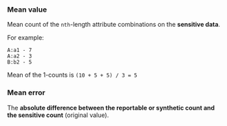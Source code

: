 ### Mean value

Mean count of the `nth`-length attribute combinations on the **sensitive data**.

For example:

```
A:a1 - 7
A:a2 - 3
B:b2 - 5
```

Mean of the 1-counts is `(10 + 5 + 5) / 3 = 5`

### Mean error

The **absolute difference between the reportable or synthetic count and the sensitive count** (original value).
